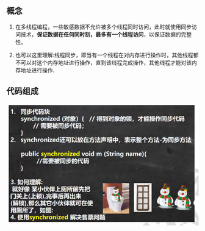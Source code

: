 ## 概念

1. 在多线程编程，一些敏感数据不允许被多个线程同时访问，此时就使用同步访问技术，**保证数据在任何同时刻，最多有一个线程访问**，以保证数据的完整性。

2. 也可以这里理解:线程同步，即当有一个线程在对内存进行操作时，其他线程都不可以对这个内存地址进行操作，直到该线程完成操作，其他线程才能对该内存地址进行操作.

## 代码组成

![image-20230624113635244](./assets/image-20230624113635244.png)